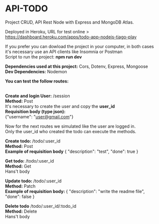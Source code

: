 # API-TODO
Project CRUD, API Rest Node with Express and MongoDB Atlas.<br>



Deployed in Heroku, URL for test online > https://dashboard.heroku.com/apps/todo-app-nodejs-tiago-play <br>

If you prefer you can dowload the project in your computer, in both cases it's necessary use an API clients like Insomnia or Postman<br>
Script to run the project: <b>npm run dev</b>

<b>Dependencies used at this project:</b> Cors, Dotenv, Express, Mongoose<br> 
<b>Dev Dependencies:</b> Nodemon

<b>You can test the follow routes:</b> <br><br>

<b>Create and login User:</b> /session<br>
<b>Method:</b> Post <br>
It's necessary to create the user and copy the <b>user_id</b><br>
<b>Requisition body (type json):</b><br>
{"username": "user@gmail.com"}<br>

Now for the next routes we simulated like the user are logged in. <br>
Only the user_id who created the todo can execute the methods.<br>

<b>Create todo: </b> /todo/:user_id<br>
<b>Method:</b> Post<br>
<b>Example of requisition body</b>
{
	"description": "test",
	"done": true
}

<b>Get todo:</b> /todo/:user_id<br>
<b>Method:</b> Get<br>
Hans't body

<b>Update todo: </b> /todo/:user_id<br>
<b>Method:</b> Patch <br>
<b>Example of requisition body: </b> { "description": "write the readme file", "done": false }

<b>Delete todo</b>
/todo/:user_id/:todo_id<br>
<b>Method:</b> Delete <br>
Hans't body
